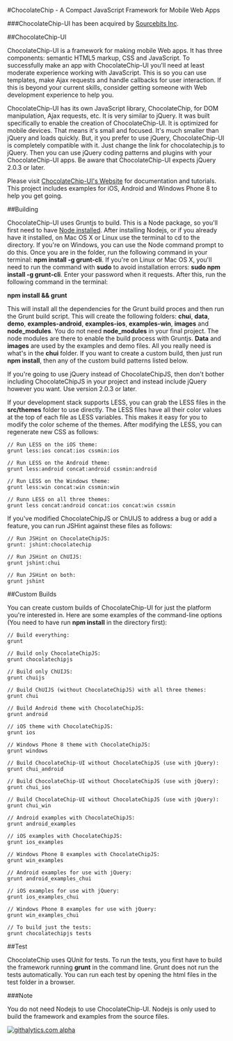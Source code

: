#ChocolateChip - A Compact JavaScript Framework for Mobile Web Apps

###ChocolateChip-UI has been acquired by [Sourcebits Inc](http://www.sourcebits.com).

##ChocolateChip-UI

ChocolateChip-UI is a framework for making mobile Web apps. It has three components: semantic HTML5 markup, CSS and JavaScript. To successfully make an app with ChocolateChip-UI you'll need at least moderate experience working with JavaScript. This is so you can use templates, make Ajax requests and handle callbacks for user interaction. If this is beyond your current skills, consider getting someone with Web development experience to help you.

ChocolateChip-UI has its own JavaScript library, ChocolateChip, for DOM manipulation, Ajax requests, etc. It is very similar to jQuery. It was built specifically to enable the creation of ChocolateChip-UI. It is optimized for mobile devices. That means it's small and focused. It's much smaller than jQuery and loads quickly. But, it you prefer to use jQuery, ChocolateChip-UI is completely compatible with it. Just change the link for chocolatechip.js to jQuery. Then you can use jQuery coding patterns and plugins with your ChocolateChip-UI apps. Be aware that ChocolateChip-UI expects jQuery 2.0.3 or later.

Please visit [ChocolateChip-UI's Website](http://chocolatechip-ui.com) for documentation and tutorials. This project includes examples for iOS, Android and Windows Phone 8 to help you get going.

##Building 

ChocolateChip-UI uses Gruntjs to build. This is a Node package, so you'll first need to have [Node installed](http://http://nodejs.org). After installing Nodejs, or if you already have it installed, on Mac OS X or Linux use the terminal to cd to the directory. If you're on Windows, you can use the Node command prompt to do this. Once you are in the folder, run the following command in your terminal: **npm install -g grunt-cli**. If you're on Linux or Mac OS X, you'll need to run the command with **sudo** to avoid installation errors: **sudo npm install -g grunt-cli**. Enter your password when it requests. After this, run the following command in the terminal: 

**npm install && grunt** 

This will install all the dependencies for the Grunt build proces and then run the Grunt build script. This will create the following folders: **chui**, **data**, **demo**, **examples-android**, **examples-ios**, **examples-win**, **images** and **node\_modules**. You do not need **node\_modules** in your final project. The node modules are there to enable the build process with Gruntjs. **Data** and **images** are used by the examples and demo files. All you really need is what's in the **chui** folder. If you want to create a custom build, then just run **npm install**, then any of the custom build patterns listed below.

If you're going to use jQuery instead of ChocolateChipJS, then don't bother including ChocolateChipJS in your project and instead include jQuery however you want. Use version 2.0.3 or later.

If your development stack supports LESS, you can grab the LESS files in the **src/themes** folder to use directly. The LESS files have all their color values at the top of each file as LESS variables. This makes it easy for you to modify the color scheme of the themes. After modifying the LESS, you can regenerate new CSS as follows:


    // Run LESS on the iOS theme:
    grunt less:ios concat:ios cssmin:ios

    // Run LESS on the Android theme:
    grunt less:android concat:android cssmin:android

    // Run LESS on the Windows theme:
    grunt less:win concat:win cssmin:win

    // Runn LESS on all three themes:
    grunt less concat:android concat:ios concat:win cssmin


If you've modified ChocolateChipJS or ChUIJS to address a bug or add a feature, you can run JSHint against these files as follows:

    // Run JSHint on ChocolateChipJS:
    grunt: jshint:chocolatechip

    // Run JSHint on ChUIJS:
    grunt jshint:chui

    // Run JSHint on both:
    grunt jshint
    
##Custom Builds

You can create custom builds of ChocolateChip-UI for just the platform you're interested in. Here are some examples of the command-line options (You need to have run **npm install** in the directory first):

    // Build everything:
    grunt

    // Build only ChocolateChipJS:
    grunt chocolatechipjs 

    // Build only ChUIJS:
    grunt chuijs 

    // Build ChUIJS (without ChocolateChipJS) with all three themes:
    grunt chui

    // Build Android theme with ChocolateChipJS:
    grunt android 

    // iOS theme with ChocolateChipJS:
    grunt ios 

    // Windows Phone 8 theme with ChocolateChipJS:
    grunt windows 

    // Build ChocolateChip-UI without ChocolateChipJS (use with jQuery):
    grunt chui_android 

    // Build ChocolateChip-UI without ChocolateChipJS (use with jQuery):
    grunt chui_ios 

    // Build ChocolateChip-UI without ChocolateChipJS (use with jQuery):
    grunt chui_win 

    // Android examples with ChocolateChipJS:
    grunt android_examples 

    // iOS examples with ChocolateChipJS:
    grunt ios_examples 

    // Windows Phone 8 examples with ChocolateChipJS:
    grunt win_examples 

    // Android examples for use with jQuery:
    grunt android_examples_chui 

    // iOS examples for use with jQuery:
    grunt ios_examples_chui 

    // Windows Phone 8 examples for use with jQuery:
    grunt win_examples_chui 

    // To build just the tests:
    grunt chocolatechipjs tests

##Test

ChocolateChip uses QUnit for tests. To run the tests, you first have to build the framework running **grunt** in the command line. Grunt does not run the tests automatically. You can run each test by opening the html files in the test folder in a browser.

###Note

You do not need Nodejs to use ChocolateChip-UI. Nodejs is only used to build the framework and examples from the source files.

[![githalytics.com alpha](https://cruel-carlota.pagodabox.com/2f123684cf50f62013c044733bfc36fb "githalytics.com")](http://githalytics.com/sourcebitsllc/chocolatechip-ui)